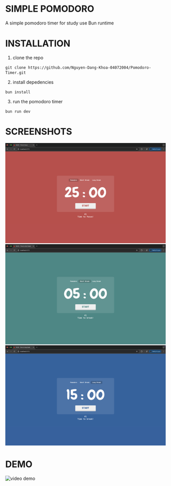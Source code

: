 # SIMPLE POMODORO 
A simple pomodoro timer for study use Bun runtime 

# INSTALLATION
1. clone the repo
```
git clone https://github.com/Nguyen-Dang-Khoa-04072004/Pomodoro-Timer.git
```
2. install depedencies
```
bun install
```
3. run the pomodoro timer
```
bun run dev
```
# SCREENSHOTS
![focus](images/focus.png)
![shortbreak](images/shortbreak.png)
![longbreak](images/longbreak.png)

# DEMO
![video demo](https://github.com/user-attachments/assets/53edac44-f284-4f60-abfc-033e85550b8c)
